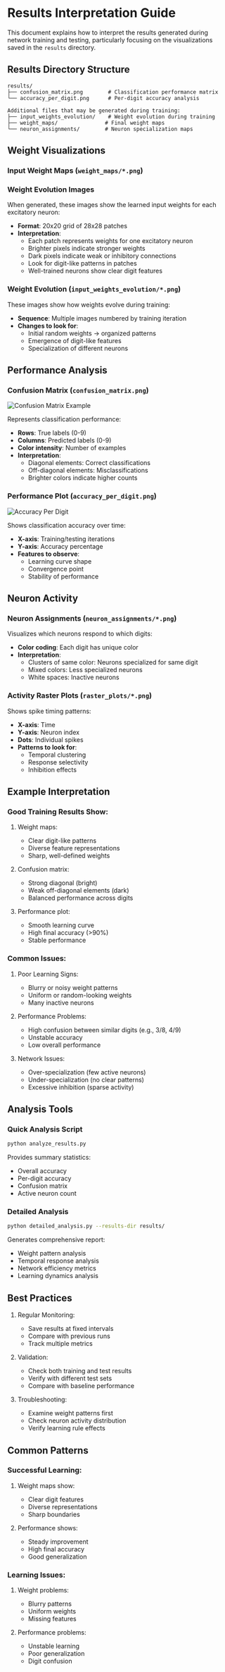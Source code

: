 # Results Interpretation Guide

This document explains how to interpret the results generated during network training and testing, particularly focusing on the visualizations saved in the `results` directory.

## Results Directory Structure

```
results/
├── confusion_matrix.png        # Classification performance matrix
└── accuracy_per_digit.png      # Per-digit accuracy analysis

Additional files that may be generated during training:
├── input_weights_evolution/    # Weight evolution during training
├── weight_maps/               # Final weight maps
└── neuron_assignments/        # Neuron specialization maps
```

## Weight Visualizations

### Input Weight Maps (`weight_maps/*.png`)

### Weight Evolution Images

When generated, these images show the learned input weights for each excitatory neuron:
- **Format**: 20x20 grid of 28x28 patches
- **Interpretation**:
  - Each patch represents weights for one excitatory neuron
  - Brighter pixels indicate stronger weights
  - Dark pixels indicate weak or inhibitory connections
  - Look for digit-like patterns in patches
  - Well-trained neurons show clear digit features

### Weight Evolution (`input_weights_evolution/*.png`)

These images show how weights evolve during training:
- **Sequence**: Multiple images numbered by training iteration
- **Changes to look for**:
  - Initial random weights → organized patterns
  - Emergence of digit-like features
  - Specialization of different neurons

## Performance Analysis

### Confusion Matrix (`confusion_matrix.png`)

![Confusion Matrix Example](../images/confusion_matrix.png)

Represents classification performance:
- **Rows**: True labels (0-9)
- **Columns**: Predicted labels (0-9)
- **Color intensity**: Number of examples
- **Interpretation**:
  - Diagonal elements: Correct classifications
  - Off-diagonal elements: Misclassifications
  - Brighter colors indicate higher counts

### Performance Plot (`accuracy_per_digit.png`)

![Accuracy Per Digit](../images/accuracy_per_digit.png)

Shows classification accuracy over time:
- **X-axis**: Training/testing iterations
- **Y-axis**: Accuracy percentage
- **Features to observe**:
  - Learning curve shape
  - Convergence point
  - Stability of performance

## Neuron Activity

### Neuron Assignments (`neuron_assignments/*.png`)

Visualizes which neurons respond to which digits:
- **Color coding**: Each digit has unique color
- **Interpretation**:
  - Clusters of same color: Neurons specialized for same digit
  - Mixed colors: Less specialized neurons
  - White spaces: Inactive neurons

### Activity Raster Plots (`raster_plots/*.png`)

Shows spike timing patterns:
- **X-axis**: Time
- **Y-axis**: Neuron index
- **Dots**: Individual spikes
- **Patterns to look for**:
  - Temporal clustering
  - Response selectivity
  - Inhibition effects

## Example Interpretation

### Good Training Results Show:
1. Weight maps:
   - Clear digit-like patterns
   - Diverse feature representations
   - Sharp, well-defined weights

2. Confusion matrix:
   - Strong diagonal (bright)
   - Weak off-diagonal elements (dark)
   - Balanced performance across digits

3. Performance plot:
   - Smooth learning curve
   - High final accuracy (>90%)
   - Stable performance

### Common Issues:

1. Poor Learning Signs:
   - Blurry or noisy weight patterns
   - Uniform or random-looking weights
   - Many inactive neurons

2. Performance Problems:
   - High confusion between similar digits (e.g., 3/8, 4/9)
   - Unstable accuracy
   - Low overall performance

3. Network Issues:
   - Over-specialization (few active neurons)
   - Under-specialization (no clear patterns)
   - Excessive inhibition (sparse activity)

## Analysis Tools

### Quick Analysis Script
```bash
python analyze_results.py
```
Provides summary statistics:
- Overall accuracy
- Per-digit accuracy
- Confusion matrix
- Active neuron count

### Detailed Analysis
```bash
python detailed_analysis.py --results-dir results/
```
Generates comprehensive report:
- Weight pattern analysis
- Temporal response analysis
- Network efficiency metrics
- Learning dynamics analysis

## Best Practices

1. Regular Monitoring:
   - Save results at fixed intervals
   - Compare with previous runs
   - Track multiple metrics

2. Validation:
   - Check both training and test results
   - Verify with different test sets
   - Compare with baseline performance

3. Troubleshooting:
   - Examine weight patterns first
   - Check neuron activity distribution
   - Verify learning rule effects

## Common Patterns

### Successful Learning:
1. Weight maps show:
   - Clear digit features
   - Diverse representations
   - Sharp boundaries

2. Performance shows:
   - Steady improvement
   - High final accuracy
   - Good generalization

### Learning Issues:
1. Weight problems:
   - Blurry patterns
   - Uniform weights
   - Missing features

2. Performance problems:
   - Unstable learning
   - Poor generalization
   - Digit confusion